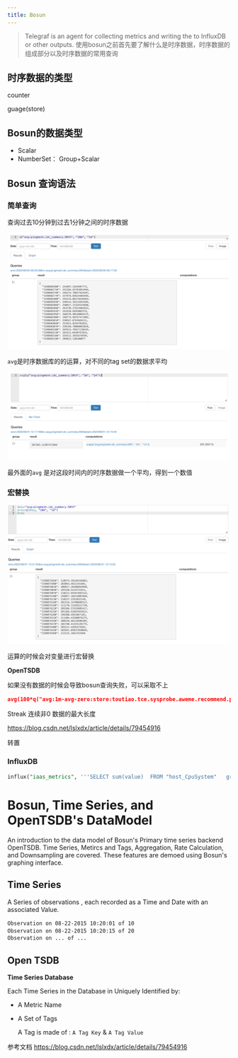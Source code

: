 ```yaml
---
title: Bosun
---
```


> Telegraf is an agent for collecting metrics and writing the to InfluxDB or other outputs.
使用bosun之前首先要了解什么是时序数据，时序数据的组成部分以及时序数据的常用查询

## 时序数据的类型



counter

guage(store)



## Bosun的数据类型

- Scalar
- NumberSet：   Group+Scalar



## Bosun 查询语法

### 简单查询

查询过去10分钟到过去1分钟之间的时序数据

![image-20200828162829110](bosun/image-20200828162829110.png)



`avg`是时序数据库的的运算，对不同的tag set的数据求平均

![image-20200831201920566](bosun/image-20200831201920566.png)

最外面的`avg` 是对这段时间内的时序数据做一个平均，得到一个数值



### 宏替换

![](./bosun/image-20200831202225643.png)

运算的时候会对变量进行宏替换







**OpenTSDB**

如果没有数据的时候会导致bosun查询失败，可以采取不上

```json
avg(100*q("avg:1m-avg-zero:store:toutiao.tce.sysprobe.aweme.recommend.predict.cpu.usage.pod{sidecar_psm=ad.qa.java_sidecar,pod_name=dp-cb2f23ec64-6987c9d65d-ds7j5}","1h","")/q("avg:1m-avg:store:toutiao.tce.sysprobe.aweme.recommend.predict.cpu.limit.pod{sidecar_psm=ad.qa.java_sidecar,pod_name=dp-cb2f23ec64-6987c9d65d-ds7j5}","1h",""))
```



Streak 连续非0 数据的最大长度

https://blog.csdn.net/lslxdx/article/details/79454916



转置


### InfluxDB

```sql
influx("iaas_metrics", '''SELECT sum(value)  FROM "host_CpuSystem"   group by "resource_id" ''', "7d", "2m", "1m")
```




# Bosun, Time Series, and OpenTSDB's DataModel

An introduction to the data model of Bosun's Primary time series backend OpenTSDB. Time Series, Metircs and Tags, Aggregation, Rate Calculation, and Downsampling are covered. These features are demoed using Bosun's graphing interface.

## Time Series 

A Series of observations , each recorded as a Time and Date with an associated Value.

```sh
Observation on 08-22-2015 10:20:01 of 10
Observation on 08-22-2015 10:20:15 of 20 
Observation on ... of ...
```



## Open TSDB

**Time Series Database**

Each Time Series in the Database in Uniquely Identified by:

- A Metric Name

- A Set of Tags

  A Tag is made of :  `A Tag Key` & `A Tag Value`





参考文档
https://blog.csdn.net/lslxdx/article/details/79454916